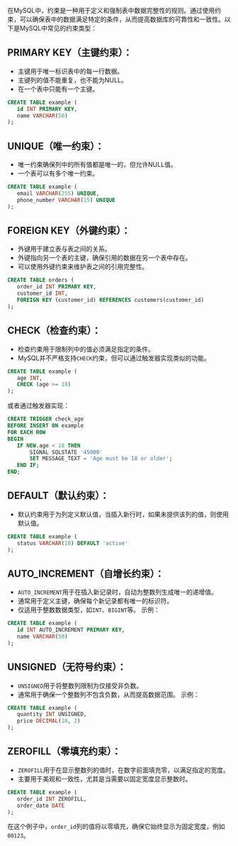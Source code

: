 在MySQL中，约束是一种用于定义和强制表中数据完整性的规则。通过使用约束，可以确保表中的数据满足特定的条件，从而提高数据库的可靠性和一致性。以下是MySQL中常见的约束类型：
## PRIMARY KEY（主键约束）：
- 主键用于唯一标识表中的每一行数据。
- 主键列的值不能重复，也不能为NULL。
- 在一个表中只能有一个主键。
```sql
CREATE TABLE example (
   id INT PRIMARY KEY,
   name VARCHAR(50)
);
```
## UNIQUE（唯一约束）：
- 唯一约束确保列中的所有值都是唯一的，但允许NULL值。
- 一个表可以有多个唯一约束。
```sql
CREATE TABLE example (
   email VARCHAR(255) UNIQUE,
   phone_number VARCHAR(15) UNIQUE
);
   ```
## FOREIGN KEY（外键约束）：
- 外键用于建立表与表之间的关系。
- 外键指向另一个表的主键，确保引用的数据在另一个表中存在。
- 可以使用外键约束来维护表之间的引用完整性。
```sql
CREATE TABLE orders (
   order_id INT PRIMARY KEY,
   customer_id INT,
   FOREIGN KEY (customer_id) REFERENCES customers(customer_id)
);
```
## CHECK（检查约束）：
- 检查约束用于限制列中的值必须满足指定的条件。
- MySQL并不严格支持`CHECK`约束，但可以通过触发器实现类似的功能。
```sql
CREATE TABLE example (
   age INT,
   CHECK (age >= 18)
);
```
或者通过触发器实现：
```sql
CREATE TRIGGER check_age
BEFORE INSERT ON example
FOR EACH ROW
BEGIN
   IF NEW.age < 18 THEN
	   SIGNAL SQLSTATE '45000'
	   SET MESSAGE_TEXT = 'Age must be 18 or older';
   END IF;
END;
```
## DEFAULT（默认约束）：
- 默认约束用于为列定义默认值，当插入新行时，如果未提供该列的值，则使用默认值。
```sql
CREATE TABLE example (
   status VARCHAR(10) DEFAULT 'active'
);
```
## AUTO_INCREMENT（自增长约束）：
- `AUTO_INCREMENT`用于在插入新记录时，自动为整数列生成唯一的递增值。
- 通常用于定义主键，确保每个新记录都有唯一的标识符。
- 仅适用于整数数据类型，如`INT`、`BIGINT`等。
示例：
```sql
CREATE TABLE example (
   id INT AUTO_INCREMENT PRIMARY KEY,
   name VARCHAR(50)
);
```
## UNSIGNED（无符号约束）：
- `UNSIGNED`用于将整数列限制为仅接受非负数。
- 通常用于确保一个整数列不包含负数，从而提高数据范围。
示例：
```sql
CREATE TABLE example (
   quantity INT UNSIGNED,
   price DECIMAL(10, 2)
);
```
## ZEROFILL（零填充约束）：
- `ZEROFILL`用于在显示整数列的值时，在数字前面填充零，以满足指定的宽度。
- 主要用于美观和一致性，尤其是当需要以固定宽度显示整数时。
```sql
CREATE TABLE example (
   order_id INT ZEROFILL,
   order_date DATE
);
```
在这个例子中，`order_id`列的值将以零填充，确保它始终显示为固定宽度，例如`00123`。
